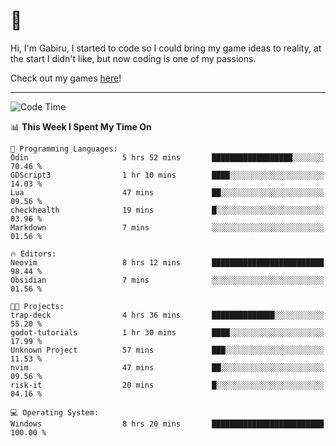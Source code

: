 # 🐀

Hi, I'm Gabiru, I started to code so I could bring my game ideas to reality, at the start I didn't like, but now coding is one of my passions.

Check out my games [here](https://gabiru.art/projetos/)!

---

<!--START_SECTION:waka-->
![Code Time](http://img.shields.io/badge/Code%20Time-597%20hrs%207%20mins-blue)

📊 **This Week I Spent My Time On** 

```text
💬 Programming Languages: 
Odin                     5 hrs 52 mins       ██████████████████░░░░░░░   70.46 % 
GDScript3                1 hr 10 mins        ████░░░░░░░░░░░░░░░░░░░░░   14.03 % 
Lua                      47 mins             ██░░░░░░░░░░░░░░░░░░░░░░░   09.56 % 
checkhealth              19 mins             █░░░░░░░░░░░░░░░░░░░░░░░░   03.96 % 
Markdown                 7 mins              ░░░░░░░░░░░░░░░░░░░░░░░░░   01.56 % 

🔥 Editors: 
Neovim                   8 hrs 12 mins       █████████████████████████   98.44 % 
Obsidian                 7 mins              ░░░░░░░░░░░░░░░░░░░░░░░░░   01.56 % 

🐱‍💻 Projects: 
trap-deck                4 hrs 36 mins       ██████████████░░░░░░░░░░░   55.20 % 
godot-tutorials          1 hr 30 mins        ████░░░░░░░░░░░░░░░░░░░░░   17.99 % 
Unknown Project          57 mins             ███░░░░░░░░░░░░░░░░░░░░░░   11.53 % 
nvim                     47 mins             ██░░░░░░░░░░░░░░░░░░░░░░░   09.56 % 
risk-it                  20 mins             █░░░░░░░░░░░░░░░░░░░░░░░░   04.16 % 

💻 Operating System: 
Windows                  8 hrs 20 mins       █████████████████████████   100.00 % 
```


<!--END_SECTION:waka-->
